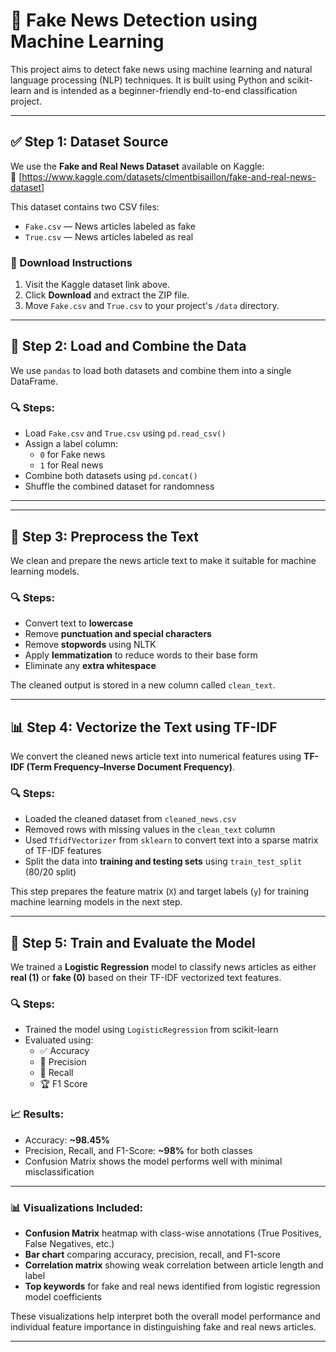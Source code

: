 # 📰 Fake News Detection using Machine Learning

This project aims to detect fake news using machine learning and natural language processing (NLP) techniques. It is built using Python and scikit-learn and is intended as a beginner-friendly end-to-end classification project.

---

## ✅ Step 1: Dataset Source

We use the **Fake and Real News Dataset** available on Kaggle:  
🔗 [https://www.kaggle.com/datasets/clmentbisaillon/fake-and-real-news-dataset]

This dataset contains two CSV files:
- `Fake.csv` — News articles labeled as fake
- `True.csv` — News articles labeled as real

### 🧾 Download Instructions
1. Visit the Kaggle dataset link above.
2. Click **Download** and extract the ZIP file.
3. Move `Fake.csv` and `True.csv` to your project's `/data` directory.

---

## 🧠 Step 2: Load and Combine the Data

We use `pandas` to load both datasets and combine them into a single DataFrame.

### 🔍 Steps:
- Load `Fake.csv` and `True.csv` using `pd.read_csv()`
- Assign a label column:
  - `0` for Fake news
  - `1` for Real news
- Combine both datasets using `pd.concat()`
- Shuffle the combined dataset for randomness

---

---

## 🧹 Step 3: Preprocess the Text

We clean and prepare the news article text to make it suitable for machine learning models.

### 🔍 Steps:
- Convert text to **lowercase**
- Remove **punctuation and special characters**
- Remove **stopwords** using NLTK
- Apply **lemmatization** to reduce words to their base form
- Eliminate any **extra whitespace**

The cleaned output is stored in a new column called `clean_text`.

---

## 📊 Step 4: Vectorize the Text using TF-IDF

We convert the cleaned news article text into numerical features using **TF-IDF (Term Frequency–Inverse Document Frequency)**.

### 🔍 Steps:
- Loaded the cleaned dataset from `cleaned_news.csv`
- Removed rows with missing values in the `clean_text` column
- Used `TfidfVectorizer` from `sklearn` to convert text into a sparse matrix of TF-IDF features
- Split the data into **training and testing sets** using `train_test_split` (80/20 split)

This step prepares the feature matrix (`X`) and target labels (`y`) for training machine learning models in the next step.

---

## 🧠 Step 5: Train and Evaluate the Model

We trained a **Logistic Regression** model to classify news articles as either **real (1)** or **fake (0)** based on their TF-IDF vectorized text features.

### 🔍 Steps:
- Trained the model using `LogisticRegression` from scikit-learn
- Evaluated using:
  - ✅ Accuracy
  - 🎯 Precision
  - 🔁 Recall
  - 🏆 F1 Score

### 📈 Results:
- Accuracy: **~98.45%**
- Precision, Recall, and F1-Score: **~98%** for both classes
- Confusion Matrix shows the model performs well with minimal misclassification

---

### 📊 Visualizations Included:
- **Confusion Matrix** heatmap with class-wise annotations (True Positives, False Negatives, etc.)
- **Bar chart** comparing accuracy, precision, recall, and F1-score
- **Correlation matrix** showing weak correlation between article length and label
- **Top keywords** for fake and real news identified from logistic regression model coefficients

These visualizations help interpret both the overall model performance and individual feature importance in distinguishing fake and real news articles.

---
